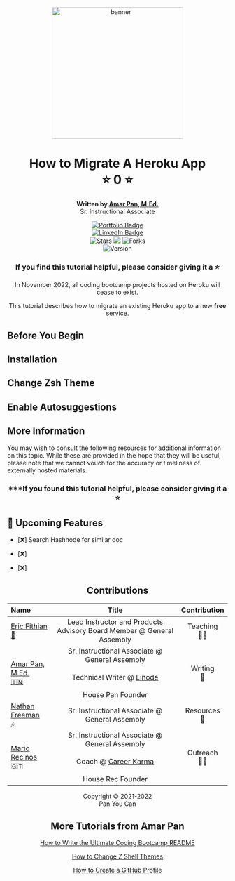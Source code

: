<div align="center">

<img src="https://media-exp1.licdn.com/dms/image/D5622AQE1gzxXCEnznA/feedshare-shrink_800/0/1666520871832?e=1669248000&v=beta&t=ArAJlRSGSKKTOpODEWl7N_eRqbpX3pph9es5PIXKlAg" width="300" height="300" alt="banner" >

# How to Migrate A Heroku App <br> :star: 0 :star:
**Written by [Amar Pan, M.Ed.](https://www.linkedin.com/in/profpan396/)** <br> Sr. Instructional Associate

<div align="center" id="socialbuttons">

  [![Portfolio Badge](https://img.shields.io/badge/-profpan396.github.io-magenta?style=flat&logo=)](https://profpan396.github.io)
  <br>
  [![LinkedIn Badge](https://img.shields.io/badge/-@profpan396-blue?style=flat&logo=Linkedin&logoColor=black)](https://www.linkedin.com/in/profpan396/)
  <br>
  ![Stars](https://img.shields.io/github/stars/profpan396/how-to-migrate-heroku-apps?style=social)
  ![](https://visitor-badge.laobi.icu/badge?page_id=profpan396.how-to-migrate-heroku-apps)
  ![Forks](https://img.shields.io/github/forks/profpan396/how-to-migrate-heroku-apps?style=social)
  <br>
  ![Version](https://img.shields.io/badge/version-1.0-black)

  ### If you find this tutorial helpful, please consider giving it a :star:

</div>
    
</div>

<div align="center">

In November 2022, all coding bootcamp projects hosted on Heroku will cease to exist. 

This tutorial describes how to migrate an existing Heroku app to a new **free** service. 

</div>

## Before You Begin

<!-- Complete the following steps prior to getting started:

1. Install [Git](https://git-scm.com/):

```
sudo apt install curl wget git
``` -->

## Installation

<!-- 1. Install [Zsh](https://zsh.sourceforge.io/):
```
sudo apt install zsh
```

2. Install [Oh My Zsh](https://ohmyz.sh/):
```
sh -c "$(curl -fsSL https://raw.github.com/ohmyzsh/ohmyzsh/master/tools/install.sh)"
```

You should now see the following prompt asking if you'd like to change your defaut shell to zsh. Type `y` to confirm. 

![Oh My Shell Configuration Prompt](images/oh-my-zsh-config-prompt.png)

Take a look at your new command line and you should notice the difference right away. 

![Zsh In Effect](images/zsh-in-effect.png)

### **Note:**

If for any reason you need to switch back to the bash shell, use the following command: 
```
chsh -s $(which bash)
```
Proceed to log out and back into your session for the change to take effect.

Run `echo $SHELL` to confirm the output is `/bin/bash` -->



## Change Zsh Theme
<!-- By default, the zsh theme is set to `robbyrussell`, the name of the founder of Oh My Zsh. However, this is rather plain and there are over 100+ included themes with a wider assortment of colors and styles to choose from. 

For example, here are 3 uniquely different themes to choose from:

1. jonathan

![Jonathan Theme Preview](images/jonathan-theme-preview.png)

2. xiong-chiamiov

![Xiong Chiamiov Theme Preview](images/xiong-chiamiov-theme-preview.png)

2. agnoster

![Agnoster Theme Preview](images/agnoster-theme-preview.png)





Follow these steps to change themes to `jonathan`:

1. Open your zsh configuration file:
```
vi ~/.zshrc
```
2. Press `i` to enter Insert Mode.

3. Change the ending of the line reading:
```
ZSH_THEME="robbyrussell"
```
to
```
ZSH_THEME="jonathan"
```

4. Press `ESC` to leave Insert Mode and enter Command Mode.

5. Type `:wq` + `ENTER` to save and quit.

6. Reload the command line:
```
source ~/.zshrc
```

7. Check out your newly themed command line and repeat steps 1-6 with a few more themes to find the best fit.

8. To see the full list of locally available zsh themes, follow these steps:

    a. Change directories to the zsh themes folder:
    ```
    cd ~/.oh-my-zsh/themes
    ``` 
    

    b. List the names of all the available themes:
    ```
    ls
    ``` -->

## Enable Autosuggestions
<!-- The autosuggestions plug-in is quite possibly the single most time-saving tool when coding. Instead of having to type the same command over and over again in full, this plug-in automatically suggests the rest of your command as you are typing, without even having to press `TAB`. 

For example, instead of having to type `git push origin main` every single time you wish to push a new commit, you can instead type `git push` and the command line will automatically show a preview of the rest of the suggested command based on your shell's history.

![Auto-Complete Plug-in Preview](images/auto-complete-plug-in-preview.png)

Follow these steps to install and enable the autosuggestions plug-in:

1. Change directories to the oh-my-zsh plug-ins location:
```
cd ~/.oh-my-zsh/plugins/
```

2. Clone the autosuggestions plugin packages:
```
git clone https://github.com/zsh-users/zsh-autosuggestions.git $ZSH_CUSTOM/plugins/zsh-autosuggestions
```
3. Edit the zsh configuration file:

    a. Type `vi ~/.zshrc`

    b. Press `i` to enter Insert Mode.

    c. Update the line beginning with `plugins=(git)` to
    `plugins=(git zsh-autosuggestions)`

    d. Press `ESC` to leave Insert Mode and enter Command Mode.

    d. Type `:wq` + `ENTER` to save and quit. 

4. Reload the command line for the changes to take effect:
```
source ~/.zshrc
```

5. Try it out! Start typing a command you know to be in your shell's history and watch as zsh offers autosuggestions. After seeing a suggestion that you'd like to approve, press the `Right Arrow` key to accept it. -->

## More Information

You may wish to consult the following resources for additional information on this topic. While these are provided in the hope that they will be useful, please note that we cannot vouch for the accuracy or timeliness of externally hosted materials.

<!-- - [Official Zsh Documentation](https://zsh.sourceforge.io/Doc/)
- [Oh My Zsh Framework Documentation](https://github.com/ohmyzsh/ohmyzsh/wiki)
- [List of Zsh Themes](https://github.com/ohmyzsh/ohmyzsh/wiki/themes) -->

<div align="center">

### ***If you found this tutorial helpful, please consider giving it a :star:

</div>

## :satellite: Upcoming Features

- [:x:] Search Hashnode for similar doc

- [:x:] 

- [:x:] 

<div align="center">

## Contributions
 
  |  Name | Title | Contribution |
  |:------|:-----:|:------------:|
  | <a href="https://www.linkedin.com/in/eric-fithian/"> Eric Fithian <br> :apple: </a> | Lead Instructor and Products Advisory Board Member @ General Assembly | Teaching <br> :man_teacher:
  | <a href="https://www.linkedin.com/in/profpan396"> Amar Pan, M.Ed. <br> :india: </a> | Sr. Instructional Associate @ General Assembly <br><br> Technical Writer @ <a href="https://www.linode.com/docs/guides/"> Linode </a>  <br><br> House Pan Founder | Writing <br> :pencil:
  | <a href="https://www.linkedin.com/in/nathanfreeman6/"> Nathan Freeman <br> :notes: </a> | Sr. Instructional Associate @ General Assembly | Resources <br> :information_desk_person:
  | <a href="https://www.linkedin.com/in/mariorrecinos/"> Mario Recinos <br> :guatemala: </a> | Sr. Instructional Associate @ General Assembly <br><br> Coach @ <a href="https://www.careerkarma.com"> Career Karma </a> <br><br> House Rec Founder | Outreach <br> :teacher:
  
   
   Copyright :copyright: 2021-2022 <br> Pan You Can

## More Tutorials from Amar Pan

 [How to Write the Ultimate Coding Bootcamp README](https://github.com/profpan396/how-to-write-a-README)

 [How to Change Z Shell Themes](https://github.com/profpan396/how-to-install-and-configure-zshell)

 [How to Create a GitHub Profile](https://github.com/profpan396/how-to-create-a-github-profile)

</div>
</div>

